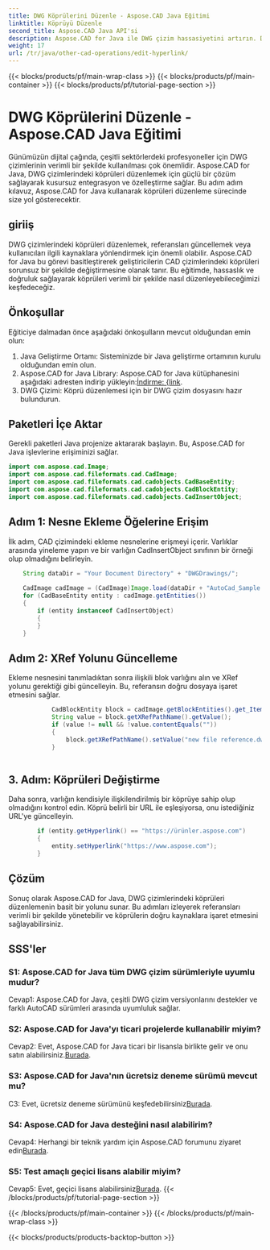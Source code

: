 ```yaml
---
title: DWG Köprülerini Düzenle - Aspose.CAD Java Eğitimi
linktitle: Köprüyü Düzenle
second_title: Aspose.CAD Java API'si
description: Aspose.CAD for Java ile DWG çizim hassasiyetini artırın. Doğru referanslar sağlayarak köprüleri sorunsuz bir şekilde düzenleyin. Ücretsiz denemeyi şimdi deneyin!
weight: 17
url: /tr/java/other-cad-operations/edit-hyperlink/
---
```


{{< blocks/products/pf/main-wrap-class >}}
{{< blocks/products/pf/main-container >}}
{{< blocks/products/pf/tutorial-page-section >}}

# DWG Köprülerini Düzenle - Aspose.CAD Java Eğitimi

Günümüzün dijital çağında, çeşitli sektörlerdeki profesyoneller için DWG çizimlerinin verimli bir şekilde kullanılması çok önemlidir. Aspose.CAD for Java, DWG çizimlerindeki köprüleri düzenlemek için güçlü bir çözüm sağlayarak kusursuz entegrasyon ve özelleştirme sağlar. Bu adım adım kılavuz, Aspose.CAD for Java kullanarak köprüleri düzenleme sürecinde size yol gösterecektir.

## giriiş

DWG çizimlerindeki köprüleri düzenlemek, referansları güncellemek veya kullanıcıları ilgili kaynaklara yönlendirmek için önemli olabilir. Aspose.CAD for Java bu görevi basitleştirerek geliştiricilerin CAD çizimlerindeki köprüleri sorunsuz bir şekilde değiştirmesine olanak tanır. Bu eğitimde, hassaslık ve doğruluk sağlayarak köprüleri verimli bir şekilde nasıl düzenleyebileceğimizi keşfedeceğiz.

## Önkoşullar

Eğiticiye dalmadan önce aşağıdaki önkoşulların mevcut olduğundan emin olun:
1. Java Geliştirme Ortamı: Sisteminizde bir Java geliştirme ortamının kurulu olduğundan emin olun.
2.  Aspose.CAD for Java Library: Aspose.CAD for Java kütüphanesini aşağıdaki adresten indirip yükleyin:[İndirme: {link](https://releases.aspose.com/cad/java/).
3. DWG Çizimi: Köprü düzenlemesi için bir DWG çizim dosyasını hazır bulundurun.

## Paketleri İçe Aktar

Gerekli paketleri Java projenize aktararak başlayın. Bu, Aspose.CAD for Java işlevlerine erişiminizi sağlar.

```java
import com.aspose.cad.Image;
import com.aspose.cad.fileformats.cad.CadImage;
import com.aspose.cad.fileformats.cad.cadobjects.CadBaseEntity;
import com.aspose.cad.fileformats.cad.cadobjects.CadBlockEntity;
import com.aspose.cad.fileformats.cad.cadobjects.CadInsertObject;

```

## Adım 1: Nesne Ekleme Öğelerine Erişim

İlk adım, CAD çizimindeki ekleme nesnelerine erişmeyi içerir. Varlıklar arasında yineleme yapın ve bir varlığın CadInsertObject sınıfının bir örneği olup olmadığını belirleyin.

```java
    String dataDir = "Your Document Directory" + "DWGDrawings/";
    
    CadImage cadImage = (CadImage)Image.load(dataDir + "AutoCad_Sample.dwg");
    for (CadBaseEntity entity : cadImage.getEntities())
    {
        if (entity instanceof CadInsertObject)
        {
        }
	}
```

## Adım 2: XRef Yolunu Güncelleme

Ekleme nesnesini tanımladıktan sonra ilişkili blok varlığını alın ve XRef yolunu gerektiği gibi güncelleyin. Bu, referansın doğru dosyaya işaret etmesini sağlar.

```java
			CadBlockEntity block = cadImage.getBlockEntities().get_Item(((CadInsertObject)entity).getName());
            String value = block.getXRefPathName().getValue();
            if (value != null && !value.contentEquals(""))
            {
                block.getXRefPathName().setValue("new file reference.dwg");
            }
    
```

## 3. Adım: Köprüleri Değiştirme

Daha sonra, varlığın kendisiyle ilişkilendirilmiş bir köprüye sahip olup olmadığını kontrol edin. Köprü belirli bir URL ile eşleşiyorsa, onu istediğiniz URL'ye güncelleyin.

```java
        if (entity.getHyperlink() == "https://ürünler.aspose.com")
        {
            entity.setHyperlink("https://www.aspose.com");
        }
```

## Çözüm

Sonuç olarak Aspose.CAD for Java, DWG çizimlerindeki köprüleri düzenlemenin basit bir yolunu sunar. Bu adımları izleyerek referansları verimli bir şekilde yönetebilir ve köprülerin doğru kaynaklara işaret etmesini sağlayabilirsiniz.

## SSS'ler

### S1: Aspose.CAD for Java tüm DWG çizim sürümleriyle uyumlu mudur?

Cevap1: Aspose.CAD for Java, çeşitli DWG çizim versiyonlarını destekler ve farklı AutoCAD sürümleri arasında uyumluluk sağlar.

### S2: Aspose.CAD for Java'yı ticari projelerde kullanabilir miyim?

 Cevap2: Evet, Aspose.CAD for Java ticari bir lisansla birlikte gelir ve onu satın alabilirsiniz.[Burada](https://purchase.aspose.com/buy).

### S3: Aspose.CAD for Java'nın ücretsiz deneme sürümü mevcut mu?

 C3: Evet, ücretsiz deneme sürümünü keşfedebilirsiniz[Burada](https://releases.aspose.com/).

### S4: Aspose.CAD for Java desteğini nasıl alabilirim?

 Cevap4: Herhangi bir teknik yardım için Aspose.CAD forumunu ziyaret edin[Burada](https://forum.aspose.com/c/cad/19).

### S5: Test amaçlı geçici lisans alabilir miyim?

 Cevap5: Evet, geçici lisans alabilirsiniz[Burada](https://purchase.aspose.com/temporary-license/).
{{< /blocks/products/pf/tutorial-page-section >}}

{{< /blocks/products/pf/main-container >}}
{{< /blocks/products/pf/main-wrap-class >}}

{{< blocks/products/products-backtop-button >}}
